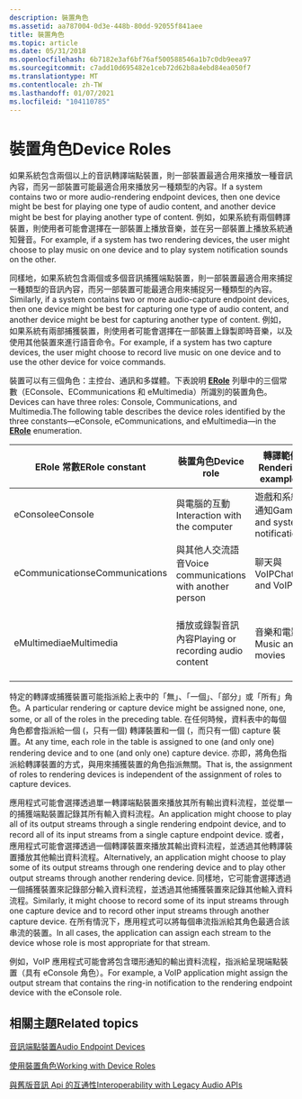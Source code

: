 ```yaml
---
description: 裝置角色
ms.assetid: aa787004-0d3e-448b-80dd-92055f841aee
title: 裝置角色
ms.topic: article
ms.date: 05/31/2018
ms.openlocfilehash: 6b7182e3af6bf76af500588546a1b7c0db9eea97
ms.sourcegitcommit: c7add10d695482e1ceb72d62b8a4ebd84ea050f7
ms.translationtype: MT
ms.contentlocale: zh-TW
ms.lasthandoff: 01/07/2021
ms.locfileid: "104110785"
---
```

# <a name="device-roles"></a><span data-ttu-id="76f4d-103">裝置角色</span><span class="sxs-lookup"><span data-stu-id="76f4d-103">Device Roles</span></span>

<span data-ttu-id="76f4d-104">如果系統包含兩個以上的音訊轉譯端點裝置，則一部裝置最適合用來播放一種音訊內容，而另一部裝置可能最適合用來播放另一種類型的內容。</span><span class="sxs-lookup"><span data-stu-id="76f4d-104">If a system contains two or more audio-rendering endpoint devices, then one device might be best for playing one type of audio content, and another device might be best for playing another type of content.</span></span> <span data-ttu-id="76f4d-105">例如，如果系統有兩個轉譯裝置，則使用者可能會選擇在一部裝置上播放音樂，並在另一部裝置上播放系統通知聲音。</span><span class="sxs-lookup"><span data-stu-id="76f4d-105">For example, if a system has two rendering devices, the user might choose to play music on one device and to play system notification sounds on the other.</span></span>

<span data-ttu-id="76f4d-106">同樣地，如果系統包含兩個或多個音訊捕獲端點裝置，則一部裝置最適合用來捕捉一種類型的音訊內容，而另一部裝置可能最適合用來捕捉另一種類型的內容。</span><span class="sxs-lookup"><span data-stu-id="76f4d-106">Similarly, if a system contains two or more audio-capture endpoint devices, then one device might be best for capturing one type of audio content, and another device might be best for capturing another type of content.</span></span> <span data-ttu-id="76f4d-107">例如，如果系統有兩部捕獲裝置，則使用者可能會選擇在一部裝置上錄製即時音樂，以及使用其他裝置來進行語音命令。</span><span class="sxs-lookup"><span data-stu-id="76f4d-107">For example, if a system has two capture devices, the user might choose to record live music on one device and to use the other device for voice commands.</span></span>

<span data-ttu-id="76f4d-108">裝置可以有三個角色：主控台、通訊和多媒體。下表說明 [**ERole**](/windows/win32/api/mmdeviceapi/ne-mmdeviceapi-erole) 列舉中的三個常數（EConsole、ECommunications 和 eMultimedia）所識別的裝置角色。</span><span class="sxs-lookup"><span data-stu-id="76f4d-108">Devices can have three roles: Console, Communications, and Multimedia.The following table describes the device roles identified by the three constants—eConsole, eCommunications, and eMultimedia—in the [**ERole**](/windows/win32/api/mmdeviceapi/ne-mmdeviceapi-erole) enumeration.</span></span>



| <span data-ttu-id="76f4d-109">ERole 常數</span><span class="sxs-lookup"><span data-stu-id="76f4d-109">ERole constant</span></span>  | <span data-ttu-id="76f4d-110">裝置角色</span><span class="sxs-lookup"><span data-stu-id="76f4d-110">Device role</span></span>                              | <span data-ttu-id="76f4d-111">轉譯範例</span><span class="sxs-lookup"><span data-stu-id="76f4d-111">Rendering examples</span></span>             | <span data-ttu-id="76f4d-112">Capture 範例</span><span class="sxs-lookup"><span data-stu-id="76f4d-112">Capture examples</span></span>                   |
|-----------------|------------------------------------------|--------------------------------|------------------------------------|
| <span data-ttu-id="76f4d-113">eConsole</span><span class="sxs-lookup"><span data-stu-id="76f4d-113">eConsole</span></span>        | <span data-ttu-id="76f4d-114">與電腦的互動</span><span class="sxs-lookup"><span data-stu-id="76f4d-114">Interaction with the computer</span></span>            | <span data-ttu-id="76f4d-115">遊戲和系統通知</span><span class="sxs-lookup"><span data-stu-id="76f4d-115">Games and system notifications</span></span> | <span data-ttu-id="76f4d-116">語音命令</span><span class="sxs-lookup"><span data-stu-id="76f4d-116">Voice commands</span></span>                     |
| <span data-ttu-id="76f4d-117">eCommunications</span><span class="sxs-lookup"><span data-stu-id="76f4d-117">eCommunications</span></span> | <span data-ttu-id="76f4d-118">與其他人交流語音</span><span class="sxs-lookup"><span data-stu-id="76f4d-118">Voice communications with another person</span></span> | <span data-ttu-id="76f4d-119">聊天與 VoIP</span><span class="sxs-lookup"><span data-stu-id="76f4d-119">Chat and VoIP</span></span>                  | <span data-ttu-id="76f4d-120">聊天與 VoIP</span><span class="sxs-lookup"><span data-stu-id="76f4d-120">Chat and VoIP</span></span>                      |
| <span data-ttu-id="76f4d-121">eMultimedia</span><span class="sxs-lookup"><span data-stu-id="76f4d-121">eMultimedia</span></span>     | <span data-ttu-id="76f4d-122">播放或錄製音訊內容</span><span class="sxs-lookup"><span data-stu-id="76f4d-122">Playing or recording audio content</span></span>       | <span data-ttu-id="76f4d-123">音樂和電影</span><span class="sxs-lookup"><span data-stu-id="76f4d-123">Music and movies</span></span>               | <span data-ttu-id="76f4d-124">旁白和即時音樂錄製</span><span class="sxs-lookup"><span data-stu-id="76f4d-124">Narration and live music recording</span></span> |



 

<span data-ttu-id="76f4d-125">特定的轉譯或捕獲裝置可能指派給上表中的「無」、「一個」、「部分」或「所有」角色。</span><span class="sxs-lookup"><span data-stu-id="76f4d-125">A particular rendering or capture device might be assigned none, one, some, or all of the roles in the preceding table.</span></span> <span data-ttu-id="76f4d-126">在任何時候，資料表中的每個角色都會指派給一個 (，只有一個) 轉譯裝置和一個 (，而只有一個) capture 裝置。</span><span class="sxs-lookup"><span data-stu-id="76f4d-126">At any time, each role in the table is assigned to one (and only one) rendering device and to one (and only one) capture device.</span></span> <span data-ttu-id="76f4d-127">亦即，將角色指派給轉譯裝置的方式，與用來捕獲裝置的角色指派無關。</span><span class="sxs-lookup"><span data-stu-id="76f4d-127">That is, the assignment of roles to rendering devices is independent of the assignment of roles to capture devices.</span></span>

<span data-ttu-id="76f4d-128">應用程式可能會選擇透過單一轉譯端點裝置來播放其所有輸出資料流程，並從單一的捕獲端點裝置記錄其所有輸入資料流程。</span><span class="sxs-lookup"><span data-stu-id="76f4d-128">An application might choose to play all of its output streams through a single rendering endpoint device, and to record all of its input streams from a single capture endpoint device.</span></span> <span data-ttu-id="76f4d-129">或者，應用程式可能會選擇透過一個轉譯裝置來播放其輸出資料流程，並透過其他轉譯裝置播放其他輸出資料流程。</span><span class="sxs-lookup"><span data-stu-id="76f4d-129">Alternatively, an application might choose to play some of its output streams through one rendering device and to play other output streams through another rendering device.</span></span> <span data-ttu-id="76f4d-130">同樣地，它可能會選擇透過一個捕獲裝置來記錄部分輸入資料流程，並透過其他捕獲裝置來記錄其他輸入資料流程。</span><span class="sxs-lookup"><span data-stu-id="76f4d-130">Similarly, it might choose to record some of its input streams through one capture device and to record other input streams through another capture device.</span></span> <span data-ttu-id="76f4d-131">在所有情況下，應用程式可以將每個串流指派給其角色最適合該串流的裝置。</span><span class="sxs-lookup"><span data-stu-id="76f4d-131">In all cases, the application can assign each stream to the device whose role is most appropriate for that stream.</span></span>

<span data-ttu-id="76f4d-132">例如，VoIP 應用程式可能會將包含環形通知的輸出資料流程，指派給呈現端點裝置（具有 eConsole 角色）。</span><span class="sxs-lookup"><span data-stu-id="76f4d-132">For example, a VoIP application might assign the output stream that contains the ring-in notification to the rendering endpoint device with the eConsole role.</span></span>

## <a name="related-topics"></a><span data-ttu-id="76f4d-133">相關主題</span><span class="sxs-lookup"><span data-stu-id="76f4d-133">Related topics</span></span>

<dl> <dt>

[<span data-ttu-id="76f4d-134">音訊端點裝置</span><span class="sxs-lookup"><span data-stu-id="76f4d-134">Audio Endpoint Devices</span></span>](audio-endpoint-devices.md)
</dt> <dt>

[<span data-ttu-id="76f4d-135">使用裝置角色</span><span class="sxs-lookup"><span data-stu-id="76f4d-135">Working with Device Roles</span></span>](device-roles-in-windows-vista.md)
</dt> <dt>

[<span data-ttu-id="76f4d-136">與舊版音訊 Api 的互通性</span><span class="sxs-lookup"><span data-stu-id="76f4d-136">Interoperability with Legacy Audio APIs</span></span>](interoperability-with-legacy-audio-apis.md)
</dt> </dl>

 

 



